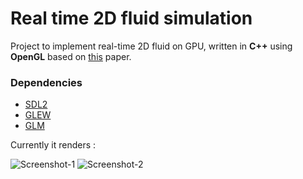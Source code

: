# Real time 2D fluid simulation

Project to implement real-time 2D fluid on GPU, written in **C++** using **OpenGL** based on [this](https://developer.nvidia.com/GPUGems/gpugems_ch38.html) paper.

### Dependencies

* [SDL2](http://libsdl.org/)
* [GLEW](http://glew.sourceforge.net/)
* [GLM](https://github.com/g-truc/glm/tags)

Currently it renders :

![Screenshot-1](https://github.com/nilspin/SDL_OpenGL_Project/blob/dev/progress_videos/FluidSimulated-1.png "Screenshot 1")
![Screenshot-2](https://github.com/nilspin/SDL_OpenGL_Project/blob/dev/progress_videos/FluidSimulated-2.png "Screenshot 2")
